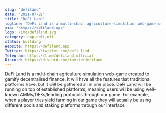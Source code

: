 ```yaml
---
slug: "defiland"
date: "2021-07-22"
title: "DeFi Land"
logline: "DeFi Land is a multi-chain agriculture-simulation web-game created to gamify decentralized finance."
cta: "https://defiland.app"
logo: /img/defiland.svg
category: app,defi,nft
status: building
Website: https://defiland.app	
Twitter: https://twitter.com/defi_land
Telegram: https://t.me/defiland_official
Discord: https://discord.com/invite/defiland		
---
```


DeFi Land is a multi-chain agriculture-simulation web-game created to gamify decentralized finance. It will have all the features that traditional platforms have, but it will be gathered all in one place. DeFi Land will be running on top of established platforms, meaning users will be using well-known AMMs/DEXs/lending protocols through our game. For example, when a player tries yield farming in our game they will actually be using different pools and staking platforms through our interface.
